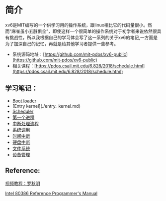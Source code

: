 # 简介

xv6是MIT编写的一个供学习用的操作系统，跟linux相比它的代码量很小。然而“麻雀虽小五脏俱全”，即使这样一个很简单的操作系统对于初学者来说依然很具有挑战性，所以我根据自己的学习体会写了这一系列的关于xv6的笔记,一方面是为了加深自己的记忆，再就是给其他学习者提供一些参考。

- 系统源码地址：[https://github.com/mit-pdos/xv6-public](https://github.com/mit-pdos/xv6-public)
- 相关课程：[https://pdos.csail.mit.edu/6.828/2018/schedule.html](https://pdos.csail.mit.edu/6.828/2018/schedule.html)


## 学习笔记：

- [Boot loader](./boot_loader.md) 
- [Entry kernel](./entry_ kernel.md)
- [Scheduler](scheduler.md)
- [第一个进程](the_first_process.md)
- [中断处理流程](interrups_process.md)
- [系统调用](system_call.md)
- [时间中断](timer_interrupt.md)
- [硬盘中断](disk_interrupt.md)
- [文件系统](file_system.md)
- [设备管理](device.md)




## Reference:

[视频教程：罗秋明](https://www.bilibili.com/video/BV1QS4y1z7yE)

[Intel 80386 Reference Programmer's Manual](https://pdos.csail.mit.edu/6.828/2018/readings/i386/toc.htm)